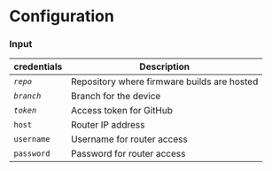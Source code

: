 # Configuration


### Input

| credentials   | Description
| ---           | ---
| *`repo`*      | Repository where firmware builds are hosted
| *`branch`*    | Branch for the device
| *`token`*     | Access token for GitHub
| `host`        | Router IP address
| `username`    | Username for router access
| `password`    | Password for router access
